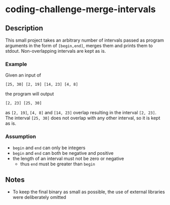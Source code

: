 # coding-challenge-merge-intervals

## Description
This small project takes an arbitrary number of intervals passed as program arguments in the form of `[begin,end]`, merges them and prints them to stdout.
Non-overlapping intervals are kept as is.

### Example
Given an input of

```[25, 30] [2, 19] [14, 23] [4, 8]```

the program will output

```[2, 23] [25, 30]```

as ```[2, 19]```, ```[4, 8]``` and ```[14, 23]``` overlap resulting in the interval ```[2, 23]```.
The interval ```[25, 30]``` does not overlap with any other interval, so it is kept as is.

### Assumption
  * `begin` and `end` can only be integers
  * `begin` and `end` can both be negative and positive
  * the length of an interval must not be zero or negative
    * thus `end` must be greater than `begin`

## Notes
  * To keep the final binary as small as possible, the use of external libraries were deliberately omitted 
